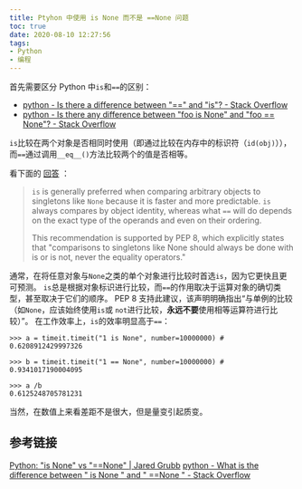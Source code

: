 ```yaml
---
title: Ptyhon 中使用 is None 而不是 ==None 问题
toc: true
date: 2020-08-10 12:27:56
tags: 
- Python
- 编程
---
```

首先需要区分 Python 中`is`和`==`的区别：
- [python - Is there a difference between "==" and "is"? - Stack Overflow](https://stackoverflow.com/questions/132988/is-there-a-difference-between-and-is)
- [python - Is there any difference between "foo is None" and "foo == None"? - Stack Overflow](https://stackoverflow.com/questions/26595/is-there-any-difference-between-foo-is-none-and-foo-none)

`is`比较在两个对象是否相同时使用（即通过比较在内存中的标识符（`id(obj)`）），而`==`通过调用`__eq__()`方法比较两个的值是否相等。

看下面的 [回答](https://stackoverflow.com/a/14247419) ：
> `is` is generally preferred when comparing arbitrary objects to singletons like `None` because it is faster and more predictable. `is` always compares by object identity, whereas what `==` will do depends on the exact type of the operands and even on their ordering.
>
> This recommendation is supported by PEP 8, which explicitly states that "comparisons to singletons like None should always be done with is or is not, never the equality operators."

通常，在将任意对象与`None`之类的单个对象进行比较时首选`is`，因为它更快且更可预测。 `is`总是根据对象标识进行比较，而`==`的作用取决于运算对象的确切类型，甚至取决于它们的顺序。
PEP 8 支持此建议，该声明明确指出“与单例的比较（如`None`，应该始终使用`is`或 `not`进行比较，**永远不要**使用相等运算符进行比较）”。
在工作效率上，`is`的效率明显高于`==`：
```plain
>>> a = timeit.timeit("1 is None", number=10000000) # 0.6208912429997326

>>> b = timeit.timeit("1 == None", number=10000000) # 0.9341017190004095

>>> a /b
0.6125248705781231
```
当然，在数值上来看差距不是很大，但是量变引起质变。

## 参考链接

[Python: "is None" vs "==None" | Jared Grubb](http://jaredgrubb.blogspot.com/2009/04/python-is-none-vs-none.html)
[python - What is the difference between " is None " and " ==None " - Stack Overflow](https://stackoverflow.com/questions/3257919/what-is-the-difference-between-is-none-and-none)